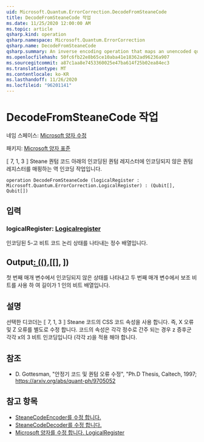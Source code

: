 ```yaml
---
uid: Microsoft.Quantum.ErrorCorrection.DecodeFromSteaneCode
title: DecodeFromSteaneCode 작업
ms.date: 11/25/2020 12:00:00 AM
ms.topic: article
qsharp.kind: operation
qsharp.namespace: Microsoft.Quantum.ErrorCorrection
qsharp.name: DecodeFromSteaneCode
qsharp.summary: An inverse encoding operation that maps an unencoded quantum register to an encoded quantum register under the ⟦7, 1, 3⟧ Steane quantum code.
ms.openlocfilehash: 50fc6fb22e8b65ce10aba41e18362ad96236a907
ms.sourcegitcommit: a87c1aa8e7453360025e47ba614f25b02ea84ec3
ms.translationtype: MT
ms.contentlocale: ko-KR
ms.lasthandoff: 11/26/2020
ms.locfileid: "96201141"
---
```

# <a name="decodefromsteanecode-operation"></a>DecodeFromSteaneCode 작업

네임 스페이스: [Microsoft 양자 수정](xref:Microsoft.Quantum.ErrorCorrection)

패키지: [Microsoft 양자 표준](https://nuget.org/packages/Microsoft.Quantum.Standard)


⟦ 7, 1, 3 ⟧ Steane 퀀텀 코드 아래의 인코딩된 퀀텀 레지스터에 인코딩되지 않은 퀀텀 레지스터를 매핑하는 역 인코딩 작업입니다.

```qsharp
operation DecodeFromSteaneCode (logicalRegister : Microsoft.Quantum.ErrorCorrection.LogicalRegister) : (Qubit[], Qubit[])
```


## <a name="input"></a>입력

### <a name="logicalregister--logicalregister"></a>logicalRegister: [Logicalregister](xref:Microsoft.Quantum.ErrorCorrection.LogicalRegister)

인코딩된 5-고 비트 코드 논리 상태를 나타내는 정수 배열입니다.



## <a name="output--qubitqubit"></a>Output[: ((),](xref:microsoft.quantum.lang-ref.qubit)[[], [](xref:microsoft.quantum.lang-ref.qubit)])

첫 번째 매개 변수에서 인코딩되지 않은 상태를 나타내고 두 번째 매개 변수에서 보조 비트를 사용 하 여 길이가 1 인의 비트 배열입니다.

## <a name="remarks"></a>설명

선택한 디코더는 ⟦ 7, 1, 3 ⟧ Steane 코드의 CSS 코드 속성을 사용 합니다. 즉, X 오류 및 Z 오류를 별도로 수정 합니다. 코드의 속성은 각각 정수로 간주 되는 경우 z 증후군 각각 x의 3 비트 인코딩입니다 (각각 z)을 적용 해야 합니다.

## <a name="references"></a>참조

- D. Gottesman, "안정기 코드 및 퀀텀 오류 수정", "Ph.D Thesis, Caltech, 1997; https://arxiv.org/abs/quant-ph/9705052

## <a name="see-also"></a>참고 항목

- [SteaneCodeEncoder를 수정 합니다.](xref:Microsoft.Quantum.ErrorCorrection.SteaneCodeEncoder)
- [SteaneCodeDecoder를 수정 합니다.](xref:Microsoft.Quantum.ErrorCorrection.SteaneCodeDecoder)
- [Microsoft 양자를 수정 합니다. LogicalRegister](xref:Microsoft.Quantum.ErrorCorrection.LogicalRegister)